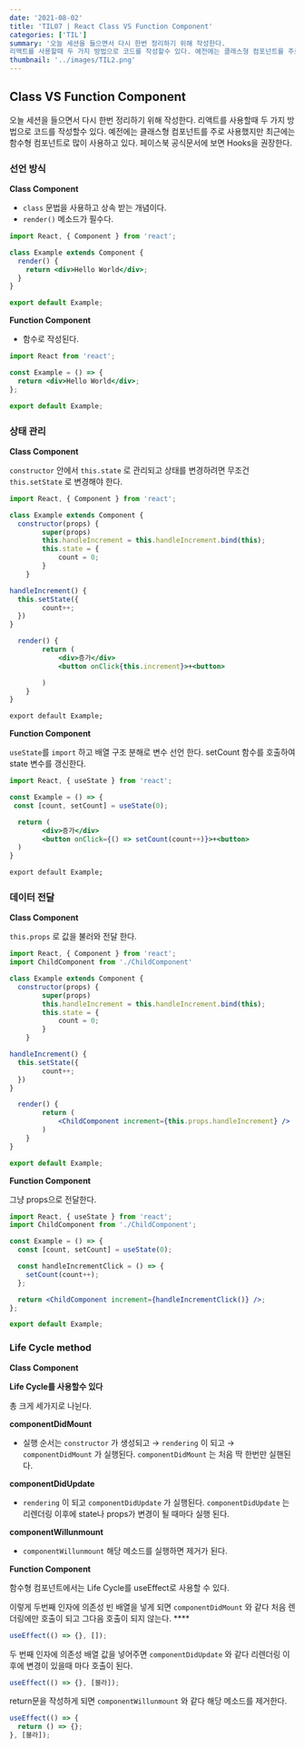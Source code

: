 ```yaml
---
date: '2021-08-02'
title: 'TIL07 | React Class VS Function Component'
categories: ['TIL']
summary: '오늘 세션을 들으면서 다시 한번 정리하기 위해 작성한다.
리액트를 사용할때 두 가지 방법으로 코드를 작성할수 있다. 예전에는 클래스형 컴포넌트를 주로 사용했지만 최근에는 함수형 컴포넌트로 많이 사용하고 있다. 페이스북 공식문서에 보면 Hooks을 권장한다. '
thumbnail: '../images/TIL2.png'
---
```


## Class VS Function Component

오늘 세션을 들으면서 다시 한번 정리하기 위해 작성한다.
리액트를 사용할때 두 가지 방법으로 코드를 작성할수 있다. 예전에는 클래스형 컴포넌트를 주로 사용했지만 최근에는 함수형 컴포넌트로 많이 사용하고 있다. 페이스북 공식문서에 보면 Hooks을 권장한다.

### 선언 방식

**Class Component**

- `class` 문법을 사용하고 상속 받는 개념이다.
- `render()` 메소드가 필수다.

```jsx
import React, { Component } from 'react';

class Example extends Component {
  render() {
    return <div>Hello World</div>;
  }
}

export default Example;
```

**Function Component**

- 함수로 작성된다.

```jsx
import React from 'react';

const Example = () => {
  return <div>Hello World</div>;
};

export default Example;
```

### 상태 관리

**Class Component**

`constructor` 안에서 `this.state` 로 관리되고 상태를 변경하려면 무조건 `this.setState` 로 변경해야 한다.

```jsx
import React, { Component } from 'react';

class Example extends Component {
  constructor(props) {
		super(props)
		this.handleIncrement = this.handleIncrement.bind(this);
		this.state = {
			count = 0;
		}
	}

handleIncrement() {
  this.setState({
		count++;
  })
}

  render() {
		return (
			<div>증가</div>
			<button onClick{this.increment}>+<button>

		)
	}
}

export default Example;
```

**Function Component**

`useState`를 `import` 하고 배열 구조 분해로 변수 선언 한다. setCount 함수를 호출하여 state 변수를 갱신한다.

```jsx
import React, { useState } from 'react';

const Example = () => {
 const [count, setCount] = useState(0);

  return (
		<div>증가</div>
		<button onClick={() => setCount(count++)}>+<button>
  )
}

export default Example;
```

### 데이터 전달

**Class Component**

`this.props` 로 값을 불러와 전달 한다.

```jsx
import React, { Component } from 'react';
import ChildComponent from './ChildComponent'

class Example extends Component {
  constructor(props) {
		super(props)
		this.handleIncrement = this.handleIncrement.bind(this);
		this.state = {
			count = 0;
		}
	}

handleIncrement() {
  this.setState({
		count++;
  })
}

  render() {
		return (
			<ChildComponent increment={this.props.handleIncrement} />
		)
	}
}

export default Example;
```

**Function Component**

그냥 props으로 전달한다.

```jsx
import React, { useState } from 'react';
import ChildComponent from './ChildComponent';

const Example = () => {
  const [count, setCount] = useState(0);

  const handleIncrementClick = () => {
    setCount(count++);
  };

  return <ChildComponent increment={handleIncrementClick()} />;
};

export default Example;
```

### Life Cycle method

**Class Component**

**Life Cycle를 사용할수 있다**

총 크게 세가지로 나뉜다.

**componentDidMount**

- 실행 순서는 `constructor` 가 생성되고 → `rendering` 이 되고 → `componentDidMount` 가 실행된다. `componentDidMount` 는 처음 딱 한번만 실핸된다.

**componentDidUpdate**

- `rendering` 이 되고 `componentDidUpdate` 가 실행된다. `componentDidUpdate` 는 리렌더링 이후에 state나 props가 변경이 될 때마다 실행 된다.

**componentWillunmount**

- `componentWillunmount` 해당 메소드를 실행하면 제거가 된다.

**Function Component**

함수형 컴포넌트에서는 Life Cycle를 useEffect로 사용할 수 있다.

이렇게 두번째 인자에 의존성 빈 배열을 넣게 되면 `componentDidMount` 와 같다 처음 렌더링에만 호출이 되고 그다음 호출이 되지 않는다. \*\*\*\*

```jsx
useEffect(() => {}, []);
```

두 번째 인자에 의존성 배열 값을 넣어주면 `componentDidUpdate` 와 같다 리렌더링 이후에 변경이 있을때 마다 호출이 된다.

```jsx
useEffect(() => {}, [블라]);
```

return문을 작성하게 되면 `componentWillunmount` 와 같다 해당 메소드를 제거한다.

```jsx
useEffect(() => {
  return () => {};
}, [블라]);
```
